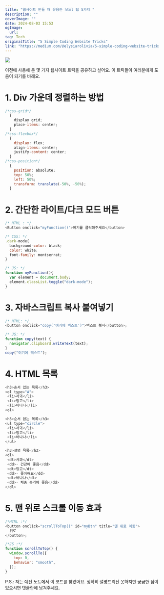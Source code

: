 ```yaml
---
title: "웹사이트 만들 때 유용한 html 팁 5가지 "
description: ""
coverImage: ""
date: 2024-08-03 15:53
ogImage: 
  url: 
tag: Tech
originalTitle: "5 Simple Coding Website Tricks"
link: "https://medium.com/@elysiarolivia/5-simple-coding-website-tricks-0a67fbad780f"
---
```




<img src="/assets/img/5SimpleCodingWebsiteTricks_0.png" />

이전에 사용해 온 몇 가지 웹사이트 트릭을 공유하고 싶어요. 이 트릭들이 여러분에게 도움이 되기를 바래요.

# 1. Div 가운데 정렬하는 방법

```js
/*css-grid*/
  {
    display grid;
    place-items: center;
  }
/*css-flexbox*/
  {
    display: flex;
    align-items: center;
    justify-content: center;
  }
/*css-position*/
  {
    position: absolute;
    top: 50%;
    left: 50%;
    transform: translate(-50%, -50%);
  }
```

<div class="content-ad"></div>

# 2. 간단한 라이트/다크 모드 버튼

```js
/* HTML : */
<Button onclick="myFunction()">여기를 클릭해주세요</button>

/* CSS: */
.dark-mode{
  background-color: black;
  color: white;
  font-family: montserrat;
}

/* JS: */
function myFunction(){
  var element = document.body;
  element.classList.toggle("dark-mode");
}
```

# 3. 자바스크립트 복사 붙여넣기

```js
/* HTML: */
<button onclick="copy('여기에 텍스트')">텍스트 복사</button>;

/* JS: */
function copy(text) {
  navigator.clipboard.writeText(text);
}
copy("여기에 텍스트");
```

<div class="content-ad"></div>

# 4. HTML 목록

```js
<h3>순서 있는 목록</h3>
<ol type="A">
 <li>사과</li>
 <li>망고</li>
 <li>바나나</li>
<ol>

<h3>순서 없는 목록</h3>
<ul type="circle">
 <li>사과</li>
 <li>망고</li>
 <li>바나나</li>
</ul>

<h3>설명 목록</h3>
<dl>
 <dt>사과</dt>
 <dd>- 건강에 좋음</dd>
 <dt>망고</dt>
 <dd>- 좋아해요</dd>
 <dt>바나나</dt>
 <dd>- 체중 증가에 좋음</dd>
</dl>
```

# 5. 맨 위로 스크롤 이동 효과

```js
/*HTML :*/
<button onclick="scrollToTop()" id="myBtn" title="맨 위로 이동">
  위로
</button>;

/*JS :*/
function scrollToTop() {
  window.scrollTo({
    top: 0,
    behavior: "smooth",
  });
}
```

<div class="content-ad"></div>

P.S.: 저는 예전 노트에서 이 코드를 찾았어요. 정확히 설명드리진 못하지만 궁금한 점이 있으시면 댓글란에 남겨주세요.

